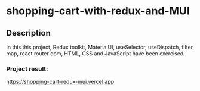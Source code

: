 # shopping-cart-with-redux-and-MUI
## Description

In this this project, Redux toolkit, MaterialUI, useSelector, useDispatch, filter, map, react router dom, HTML, CSS and JavaScript have been exercised.

### Project result: 
https://shopping-cart-redux-mui.vercel.app
